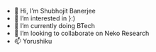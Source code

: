 - 👋 Hi, I’m Shubhojit Banerjee
- 👀 I’m interested in }:)
- 🌱 I’m currently doing BTech
- 💞️ I’m looking to collaborate on Neko Research
- 📫 Yorushiku

<!---
Agent-Shu/Agent-Shu is a ✨ special ✨ repository because its `README.md` (this file) appears on your GitHub profile.
You can click the Preview link to take a look at your changes.
--->
